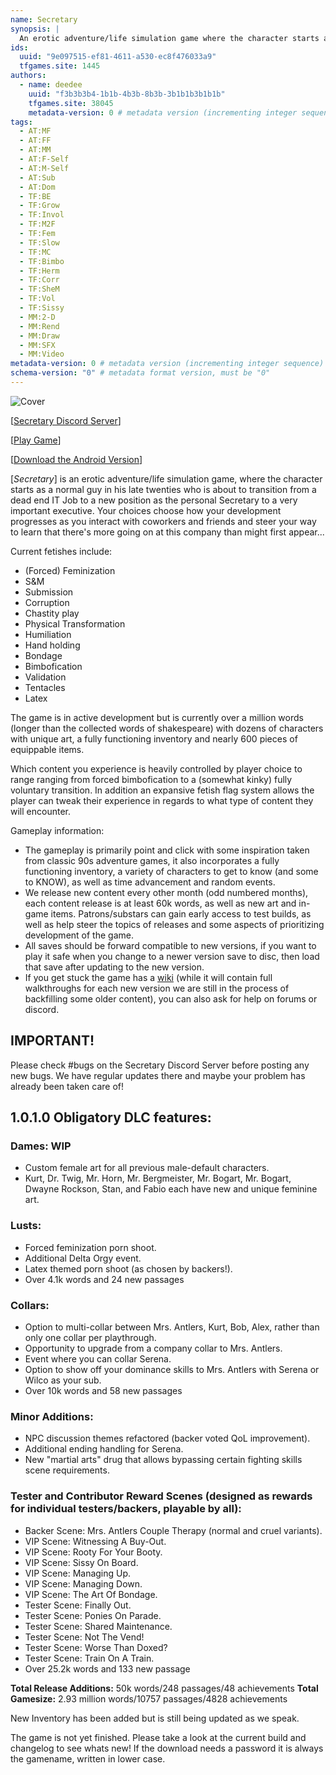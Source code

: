 ```yaml
---
name: Secretary
synopsis: |
  An erotic adventure/life simulation game where the character starts as a normal guy in his late twenties who is about to transition from a dead end IT Job to a new position as the personal Secretary to a very important executive. Your choices choose how your development progresses as you interact with coworkers and friends and steer your way to learn that there's more going on at this company than might first appear...
ids:
  uuid: "9e097515-ef81-4611-a530-ec8f476033a9"
  tfgames.site: 1445
authors:
  - name: deedee
    uuid: "f3b3b3b4-1b1b-4b3b-8b3b-3b1b1b3b1b1b"
    tfgames.site: 38045
    metadata-version: 0 # metadata version (incrementing integer sequence)
tags:
  - AT:MF
  - AT:FF
  - AT:MM
  - AT:F-Self
  - AT:M-Self
  - AT:Sub
  - AT:Dom
  - TF:BE
  - TF:Grow
  - TF:Invol
  - TF:M2F
  - TF:Fem
  - TF:Slow
  - TF:MC
  - TF:Bimbo
  - TF:Herm
  - TF:Corr
  - TF:SheM
  - TF:Vol
  - TF:Sissy
  - MM:2-D
  - MM:Rend
  - MM:Draw
  - MM:SFX
  - MM:Video
metadata-version: 0 # metadata version (incrementing integer sequence)
schema-version: "0" # metadata format version, must be "0"
---
```


![Cover](./startscreen.png)

\[[Secretary Discord Server](https://discord.gg/XShMmqr)\]

\[[Play Game](http://www.secretarygame.com/game/index.html)\]

\[[Download the Android Version](https://mega.nz/folder/p6ImwZqZ#lm0fdhu_ndRPdkVMrf2haQ)\]

\[_Secretary_\] is an erotic adventure/life simulation game, where the character starts as a normal guy in his late twenties who is about to transition from a dead end IT Job to a new position as the personal Secretary to a very important executive. Your choices choose how your development progresses as you interact with coworkers and friends and steer your way to learn that there's more going on at this company than might first appear...

Current fetishes include:

- (Forced) Feminization
- S&M
- Submission
- Corruption
- Chastity play
- Physical Transformation
- Humiliation
- Hand holding
- Bondage
- Bimbofication
- Validation
- Tentacles
- Latex

The game is in active development but is currently over a million words (longer than the collected words of shakespeare) with dozens of characters with unique art, a fully functioning inventory and nearly 600 pieces of equippable items.

Which content you experience is heavily controlled by player choice to range ranging from forced bimbofication to a (somewhat kinky) fully voluntary transition. In addition an expansive fetish flag system allows the player can tweak their experience in regards to what type of content they will encounter.

Gameplay information:

- The gameplay is primarily point and click with some inspiration taken from classic 90s adventure games, it also incorporates a fully functioning inventory, a variety of characters to get to know (and some to KNOW), as well as time advancement and random events.
- We release new content every other month (odd numbered months), each content release is at least 60k words, as well as new art and in-game items. Patrons/substars can gain early access to test builds, as well as help steer the topics of releases and some aspects of prioritizing development of the game.
- All saves should be forward compatible to new versions, if you want to play it safe when you change to a newer version save to disc, then load that save after updating to the new version.
- If you get stuck the game has a [wiki](https://sites.google.com/view/secretary-game-wiki/wiki/table-of-contents) (while it will contain full walkthroughs for each new version we are still in the process of backfilling some older content), you can also ask for help on forums or discord.

## IMPORTANT!

Please check #bugs on the Secretary Discord Server before posting any new bugs. We have regular updates there and maybe your problem has already been taken care of!

## 1.0.1.0 Obligatory DLC features:

### Dames: WIP

- Custom female art for all previous male-default characters.
- Kurt, Dr. Twig, Mr. Horn, Mr. Bergmeister, Mr. Bogart, Mr. Bogart, Dwayne Rockson, Stan, and Fabio each have new and unique feminine art.

### Lusts:

- Forced feminization porn shoot.
- Additional Delta Orgy event.
- Latex themed porn shoot (as chosen by backers!).
- Over 4.1k words and 24 new passages

### Collars:

- Option to multi-collar between Mrs. Antlers, Kurt, Bob, Alex, rather than only one collar per playthrough.
- Opportunity to upgrade from a company collar to Mrs. Antlers.
- Event where you can collar Serena.
- Option to show off your dominance skills to Mrs. Antlers with Serena or Wilco as your sub.
- Over 10k words and 58 new passages

### Minor Additions:

- NPC discussion themes refactored (backer voted QoL improvement).
- Additional ending handling for Serena.
- New "martial arts" drug that allows bypassing certain fighting skills scene requirements.

### Tester and Contributor Reward Scenes (designed as rewards for individual testers/backers, playable by all):

- Backer Scene: Mrs. Antlers Couple Therapy (normal and cruel variants).
- VIP Scene: Witnessing A Buy-Out.
- VIP Scene: Rooty For Your Booty.
- VIP Scene: Sissy On Board.
- VIP Scene: Managing Up.
- VIP Scene: Managing Down.
- VIP Scene: The Art Of Bondage.
- Tester Scene: Finally Out.
- Tester Scene: Ponies On Parade.
- Tester Scene: Shared Maintenance.
- Tester Scene: Not The Vend!
- Tester Scene: Worse Than Doxed?
- Tester Scene: Train On A Train.
- Over 25.2k words and 133 new passage

**Total Release Additions:** 50k words/248 passages/48 achievements
**Total Gamesize:** 2.93 million words/10757 passages/4828 achievements

New Inventory has been added but is still being updated as we speak.

The game is not yet finished. Please take a look at the current build and changelog to see whats new!
If the download needs a password it is always the gamename, written in lower case.
